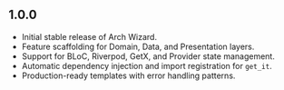 ## 1.0.0

- Initial stable release of Arch Wizard.
- Feature scaffolding for Domain, Data, and Presentation layers.
- Support for BLoC, Riverpod, GetX, and Provider state management.
- Automatic dependency injection and import registration for `get_it`.
- Production-ready templates with error handling patterns.